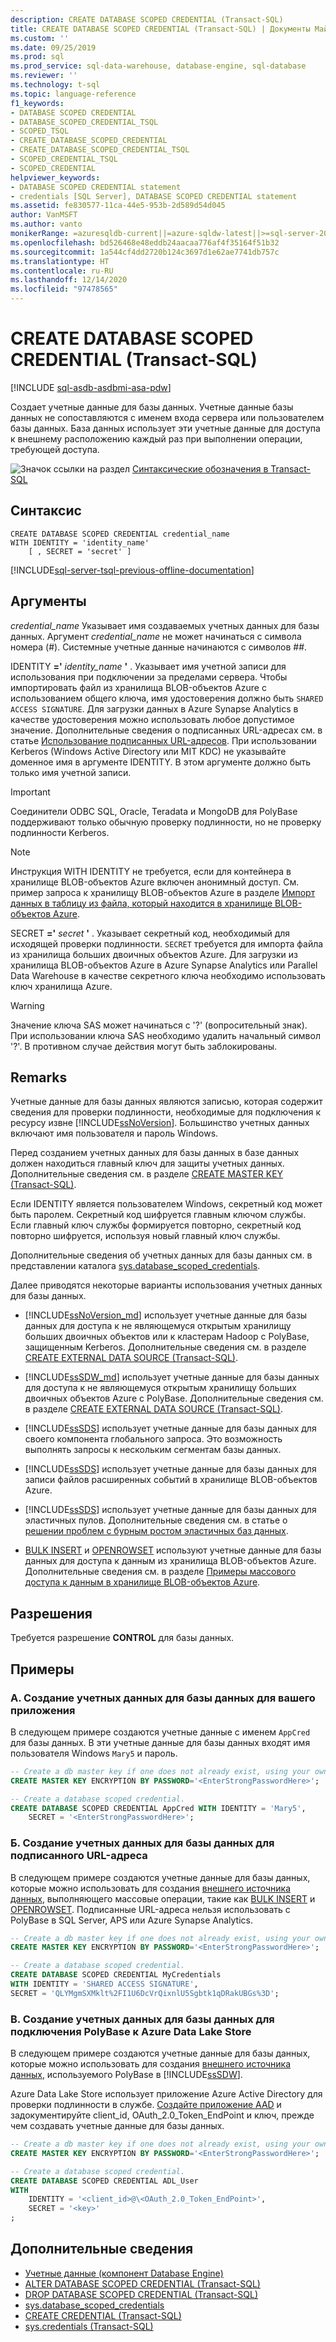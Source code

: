 ```yaml
---
description: CREATE DATABASE SCOPED CREDENTIAL (Transact-SQL)
title: CREATE DATABASE SCOPED CREDENTIAL (Transact-SQL) | Документы Майкрософт
ms.custom: ''
ms.date: 09/25/2019
ms.prod: sql
ms.prod_service: sql-data-warehouse, database-engine, sql-database
ms.reviewer: ''
ms.technology: t-sql
ms.topic: language-reference
f1_keywords:
- DATABASE SCOPED CREDENTIAL
- DATABASE_SCOPED_CREDENTIAL_TSQL
- SCOPED_TSQL
- CREATE_DATABASE_SCOPED_CREDENTIAL
- CREATE_DATABASE_SCOPED_CREDENTIAL_TSQL
- SCOPED_CREDENTIAL_TSQL
- SCOPED_CREDENTIAL
helpviewer_keywords:
- DATABASE SCOPED CREDENTIAL statement
- credentials [SQL Server], DATABASE SCOPED CREDENTIAL statement
ms.assetid: fe830577-11ca-44e5-953b-2d589d54d045
author: VanMSFT
ms.author: vanto
monikerRange: =azuresqldb-current||=azure-sqldw-latest||>=sql-server-2016||>=aps-pdw-2016||>=sql-server-linux-2017||=azuresqldb-mi-current
ms.openlocfilehash: bd526468e48eddb24aacaa776af4f35164f51b32
ms.sourcegitcommit: 1a544cf4dd2720b124c3697d1e62ae7741db757c
ms.translationtype: HT
ms.contentlocale: ru-RU
ms.lasthandoff: 12/14/2020
ms.locfileid: "97478565"
---
```

# <a name="create-database-scoped-credential-transact-sql"></a>CREATE DATABASE SCOPED CREDENTIAL (Transact-SQL)

[!INCLUDE [sql-asdb-asdbmi-asa-pdw](../../includes/applies-to-version/sql-asdb-asdbmi-asa-pdw.md)]

Создает учетные данные для базы данных. Учетные данные базы данных не сопоставляются с именем входа сервера или пользователем базы данных. База данных использует эти учетные данные для доступа к внешнему расположению каждый раз при выполнении операции, требующей доступа.

![Значок ссылки на раздел](../../database-engine/configure-windows/media/topic-link.gif "Значок ссылки на раздел") [Синтаксические обозначения в Transact-SQL](../../t-sql/language-elements/transact-sql-syntax-conventions-transact-sql.md)

## <a name="syntax"></a>Синтаксис

```syntaxsql
CREATE DATABASE SCOPED CREDENTIAL credential_name
WITH IDENTITY = 'identity_name'
    [ , SECRET = 'secret' ]

```

[!INCLUDE[sql-server-tsql-previous-offline-documentation](../../includes/sql-server-tsql-previous-offline-documentation.md)]

## <a name="arguments"></a>Аргументы

*credential_name* Указывает имя создаваемых учетных данных для базы данных. Аргумент *credential_name* не может начинаться с символа номера (#). Системные учетные данные начинаются с символов ##.

IDENTITY **='** _identity\_name_ **'** . Указывает имя учетной записи для использования при подключении за пределами сервера. Чтобы импортировать файл из хранилища BLOB-объектов Azure с использованием общего ключа, имя удостоверения должно быть `SHARED ACCESS SIGNATURE`. Для загрузки данных в Azure Synapse Analytics в качестве удостоверения можно использовать любое допустимое значение. Дополнительные сведения о подписанных URL-адресах см. в статье [Использование подписанных URL-адресов](/azure/storage/storage-dotnet-shared-access-signature-part-1). При использовании Kerberos (Windows Active Directory или MIT KDC) не указывайте доменное имя в аргументе IDENTITY. В этом аргументе должно быть только имя учетной записи.

> [!IMPORTANT]
> Соединители ODBC SQL, Oracle, Teradata и MongoDB для PolyBase поддерживают только обычную проверку подлинности, но не проверку подлинности Kerberos.

> [!NOTE]
> Инструкция WITH IDENTITY не требуется, если для контейнера в хранилище BLOB-объектов Azure включен анонимный доступ. См. пример запроса к хранилищу BLOB-объектов Azure в разделе [Импорт данных в таблицу из файла, который находится в хранилище BLOB-объектов Azure](../functions/openrowset-transact-sql.md#j-importing-into-a-table-from-a-file-stored-on-azure-blob-storage).

SECRET **='** _secret_ **'** . Указывает секретный код, необходимый для исходящей проверки подлинности. `SECRET` требуется для импорта файла из хранилища больших двоичных объектов Azure. Для загрузки из хранилища BLOB-объектов Azure в Azure Synapse Analytics или Parallel Data Warehouse в качестве секретного ключа необходимо использовать ключ хранилища Azure.
> [!WARNING]
> Значение ключа SAS может начинаться с '?' (вопросительный знак). При использовании ключа SAS необходимо удалить начальный символ '?'. В противном случае действия могут быть заблокированы.

## <a name="remarks"></a>Remarks

Учетные данные для базы данных являются записью, которая содержит сведения для проверки подлинности, необходимые для подключения к ресурсу извне [!INCLUDE[ssNoVersion](../../includes/ssnoversion-md.md)]. Большинство учетных данных включают имя пользователя и пароль Windows.

Перед созданием учетных данных для базы данных в базе данных должен находиться главный ключ для защиты учетных данных. Дополнительные сведения см. в разделе [CREATE MASTER KEY (Transact-SQL)](../../t-sql/statements/create-master-key-transact-sql.md).

Если IDENTITY является пользователем Windows, секретный код может быть паролем. Секретный код шифруется главным ключом службы. Если главный ключ службы формируется повторно, секретный код повторно шифруется, используя новый главный ключ службы.

Дополнительные сведения об учетных данных для базы данных см. в представлении каталога [sys.database_scoped_credentials](../../relational-databases/system-catalog-views/sys-database-scoped-credentials-transact-sql.md).

Далее приводятся некоторые варианты использования учетных данных для базы данных.

- [!INCLUDE[ssNoVersion_md](../../includes/ssnoversion-md.md)] использует учетные данные для базы данных для доступа к не являющемуся открытым хранилищу больших двоичных объектов или к кластерам Hadoop с PolyBase, защищенным Kerberos. Дополнительные сведения см. в разделе [CREATE EXTERNAL DATA SOURCE (Transact-SQL)](../../t-sql/statements/create-external-data-source-transact-sql.md).

- [!INCLUDE[ssSDW_md](../../includes/sssdw-md.md)] использует учетные данные для базы данных для доступа к не являющемуся открытым хранилищу больших двоичных объектов Azure с PolyBase. Дополнительные сведения см. в разделе [CREATE EXTERNAL DATA SOURCE (Transact-SQL)](../../t-sql/statements/create-external-data-source-transact-sql.md).

- [!INCLUDE[ssSDS](../../includes/sssds-md.md)] использует учетные данные для базы данных для своего компонента глобального запроса. Это возможность выполнять запросы к нескольким сегментам базы данных.

- [!INCLUDE[ssSDS](../../includes/sssds-md.md)] использует учетные данные для базы данных для записи файлов расширенных событий в хранилище BLOB-объектов Azure.

- [!INCLUDE[ssSDS](../../includes/sssds-md.md)] использует учетные данные для базы данных для эластичных пулов. Дополнительные сведения см. в статье о [решении проблем с бурным ростом эластичных баз данных](/azure/azure-sql/database/elastic-pool-overview).

- [BULK INSERT](../../t-sql/statements/bulk-insert-transact-sql.md) и [OPENROWSET](../../t-sql/functions/openrowset-transact-sql.md) используют учетные данные для базы данных для доступа к данным из хранилища BLOB-объектов Azure. Дополнительные сведения см. в разделе [Примеры массового доступа к данным в хранилище BLOB-объектов Azure](../../relational-databases/import-export/examples-of-bulk-access-to-data-in-azure-blob-storage.md). 

## <a name="permissions"></a>Разрешения

Требуется разрешение **CONTROL** для базы данных.

## <a name="examples"></a>Примеры

### <a name="a-creating-a-database-scoped-credential-for-your-application"></a>A. Создание учетных данных для базы данных для вашего приложения

В следующем примере создаются учетные данные с именем `AppCred` для базы данных. В эти учетные данные для базы данных входят имя пользователя Windows `Mary5` и пароль.

```sql
-- Create a db master key if one does not already exist, using your own password.
CREATE MASTER KEY ENCRYPTION BY PASSWORD='<EnterStrongPasswordHere>';

-- Create a database scoped credential.
CREATE DATABASE SCOPED CREDENTIAL AppCred WITH IDENTITY = 'Mary5',
    SECRET = '<EnterStrongPasswordHere>';
```

### <a name="b-creating-a-database-scoped-credential-for-a-shared-access-signature"></a>Б. Создание учетных данных для базы данных для подписанного URL-адреса

В следующем примере создаются учетные данные для базы данных, которые можно использовать для создания [внешнего источника данных](../../t-sql/statements/create-external-data-source-transact-sql.md), выполняющего массовые операции, такие как [BULK INSERT](../../t-sql/statements/bulk-insert-transact-sql.md) и [OPENROWSET](../../t-sql/functions/openrowset-transact-sql.md). Подписанные URL-адреса нельзя использовать с PolyBase в SQL Server, APS или Azure Synapse Analytics.

```sql
-- Create a db master key if one does not already exist, using your own password.
CREATE MASTER KEY ENCRYPTION BY PASSWORD='<EnterStrongPasswordHere>';

-- Create a database scoped credential.
CREATE DATABASE SCOPED CREDENTIAL MyCredentials
WITH IDENTITY = 'SHARED ACCESS SIGNATURE',
SECRET = 'QLYMgmSXMklt%2FI1U6DcVrQixnlU5Sgbtk1qDRakUBGs%3D';
```

### <a name="c-creating-a-database-scoped-credential-for-polybase-connectivity-to-azure-data-lake-store"></a>В. Создание учетных данных для базы данных для подключения PolyBase к Azure Data Lake Store

В следующем примере создаются учетные данные для базы данных, которые можно использовать для создания [внешнего источника данных](../../t-sql/statements/create-external-data-source-transact-sql.md), используемого PolyBase в [!INCLUDE[ssSDW](../../includes/sssdwfull-md.md)].

Azure Data Lake Store использует приложение Azure Active Directory для проверки подлинности в службе.
[Создайте приложение AAD](/azure/data-lake-store/data-lake-store-authenticate-using-active-directory) и задокументируйте client_id, OAuth_2.0_Token_EndPoint и ключ, прежде чем создавать учетные данные для базы данных.

```sql
-- Create a db master key if one does not already exist, using your own password.
CREATE MASTER KEY ENCRYPTION BY PASSWORD='<EnterStrongPasswordHere>';

-- Create a database scoped credential.
CREATE DATABASE SCOPED CREDENTIAL ADL_User
WITH
    IDENTITY = '<client_id>@\<OAuth_2.0_Token_EndPoint>',
    SECRET = '<key>'
;
```

## <a name="more-information"></a>Дополнительные сведения

- [Учетные данные (компонент Database Engine)](../../relational-databases/security/authentication-access/credentials-database-engine.md)
- [ALTER DATABASE SCOPED CREDENTIAL &#40;Transact-SQL&#41;](../../t-sql/statements/alter-database-scoped-credential-transact-sql.md)
- [DROP DATABASE SCOPED CREDENTIAL &#40;Transact-SQL&#41;](../../t-sql/statements/drop-database-scoped-credential-transact-sql.md)
- [sys.database_scoped_credentials](../../relational-databases/system-catalog-views/sys-database-scoped-credentials-transact-sql.md)
- [CREATE CREDENTIAL &#40;Transact-SQL&#41;](../../t-sql/statements/create-credential-transact-sql.md)
- [sys.credentials (Transact-SQL)](../../relational-databases/system-catalog-views/sys-credentials-transact-sql.md)
